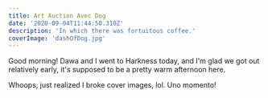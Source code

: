 ```yaml
---
title: Art Auction Avec Dog
date: '2020-09-04T11:44:50.310Z'
description: 'In which there was fortuitous coffee.'
coverImage: 'dashOfDog.jpg'
---
```


Good morning! Dawa and I went to Harkness today, and I'm glad we got out relatively early, it's supposed to be a pretty warm afternoon here.

Whoops, just realized I broke cover images, lol. Uno momento!
